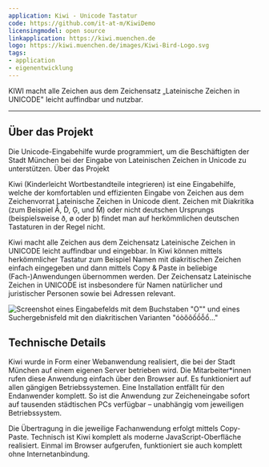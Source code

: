 ```yaml
---
application: Kiwi - Unicode Tastatur
code: https://github.com/it-at-m/KiwiDemo
licensingmodel: open source
linkapplication: https://kiwi.muenchen.de
logo: https://kiwi.muenchen.de/images/Kiwi-Bird-Logo.svg
tags:
- application
- eigenentwicklung
---
```

KIWI macht alle Zeichen aus dem Zeichensatz „Lateinische Zeichen in UNICODE" leicht auffindbar und nutzbar.

---

## Über das Projekt

Die Unicode-Eingabehilfe wurde programmiert, um die Beschäftigten der Stadt München bei der Eingabe von Lateinischen Zeichen in Unicode zu unterstützen.
Über das Projekt


Kiwi (Kinderleicht Wortbestandteile integrieren) ist eine Eingabehilfe, welche der komfortablen und effizienten Eingabe von Zeichen aus dem Zeichenvorrat Lateinische Zeichen in Unicode dient. Zeichen mit Diakritika (zum Beispiel Ẫ, D̂, Ģ, und M̂) oder nicht deutschen Ursprungs (beispielsweise ð, ø oder þ) findet man auf herkömmlichen deutschen Tastaturen in der Regel nicht.


Kiwi macht alle Zeichen aus dem Zeichensatz Lateinische Zeichen in UNICODE leicht auffindbar und eingebbar. In Kiwi können mittels herkömmlicher Tastatur zum Beispiel Namen mit diakritischen Zeichen einfach eingegeben und dann mittels Copy & Paste in beliebige (Fach-)Anwendungen übernommen werden. Der Zeichensatz Lateinische Zeichen in UNICODE ist insbesondere für Namen natürlicher und juristischer Personen sowie bei Adressen relevant.

![Screenshot eines Eingabefelds mit dem Buchstaben "O"" und eines Suchergebnisfeld mit den diakritischen Varianten "óòŏôốồỗổ..."]( https://stadt.muenchen.de/.imaging/mte/lhm/image-aspect-ratio-3-2-1008w/dam/Home/Stadtverwaltung/IT-Referat/Open-Source/___KIWI_Ansicht2.5441346419426010922.jpg/jcr:content/___KIWI_Ansicht2.5441346419426010922.jpg)


## Technische Details

Kiwi wurde in Form einer Webanwendung realisiert, die bei der Stadt München auf einem eigenen Server betrieben wird. Die Mitarbeiter*innen rufen diese Anwendung einfach über den Browser auf. Es funktioniert auf allen gängigen Betriebssystemen. Eine Installation entfällt für den Endanwender komplett. So ist die Anwendung zur Zeicheneingabe sofort auf tausenden städtischen PCs verfügbar – unabhängig vom jeweiligen Betriebssystem.

Die Übertragung in die jeweilige Fachanwendung erfolgt mittels Copy-Paste. Technisch ist Kiwi komplett als moderne JavaScript-Oberfläche realisiert. Einmal im Browser aufgerufen, funktioniert sie auch komplett ohne Internetanbindung.
